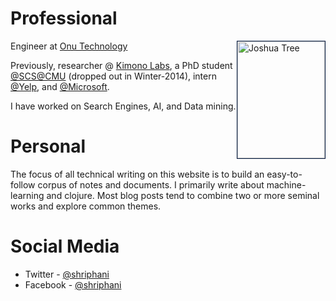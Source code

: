 # Professional

<a href="https://www.flickr.com/photos/11424398@N08/16895255497"
title="Joshua Tree by Shriphani Palakodety, on Flickr"><img
src="https://farm8.staticflickr.com/7651/16895255497_783194dda9_n.jpg"
width="140" height="187" alt="Joshua Tree" style="float: right; border: 1px solid #021a40;" /></a>

Engineer at [Onu Technology](http://www.onu.io)

Previously, researcher @ <a href="https://www.kimonolabs.com/">Kimono
Labs</a>, a PhD student <a
href="https://twitter.com/scsatcmu">@SCS@CMU</a> (dropped out in
Winter-2014), intern <a href="https://twitter.com/Yelp">@Yelp</a>, and
<a href="https://twitter.com/Microsoft">@Microsoft</a>.

I have worked on Search Engines, AI, and Data mining.

# Personal

The focus of all technical writing on this website is to build an
easy-to-follow corpus of notes and documents. I primarily write about
machine-learning and clojure. Most blog posts tend to combine two or
more seminal works and explore common themes.


# Social Media

* Twitter - [@shriphani](https://twitter.com/shriphani)
* Facebook - [@shriphani](http://www.facebook.com/shriphani)

